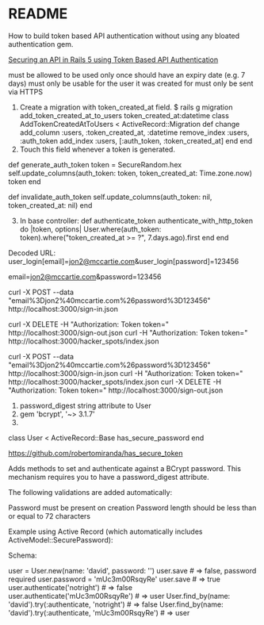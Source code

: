 # README

How to build token based API authentication without using any bloated authentication gem.

[Securing an API in Rails 5 using Token Based API Authentication](https://d3vdezm4pezfi4.cloudfront.net/token-based-authentication.mp4)


must be allowed to be used only once
should have an expiry date (e.g. 7 days)
must only be usable for the user it was created for
must only be sent via HTTPS

1. Create a migration with token_created_at field.
$ rails g migration add_token_created_at_to_users token_created_at:datetime
class AddTokenCreatedAtToUsers < ActiveRecord::Migration
  def change
    add_column :users, :token_created_at, :datetime
    remove_index :users, :auth_token
    add_index :users, [:auth_token, :token_created_at]
  end
end
2. Touch this field whenever a token is generated.

def generate_auth_token
    token = SecureRandom.hex
    self.update_columns(auth_token: token, token_created_at: Time.zone.now)
    token
  end

  def invalidate_auth_token
    self.update_columns(auth_token: nil, token_created_at: nil)
  end
  
3. In base controller:
def authenticate_token
  authenticate_with_http_token do |token, options|
    User.where(auth_token: token).where("token_created_at >= ?", 7.days.ago).first
  end
end

Decoded URL:
user_login[email]=jon2@mccartie.com&user_login[password]=123456

email=jon2@mccartie.com&password=123456

curl -X POST --data "email%3Djon2%40mccartie.com%26password%3D123456" http://localhost:3000/sign-in.json

curl -X DELETE -H "Authorization: Token token=" http://localhost:3000/sign-out.json
curl -H "Authorization: Token token=" http://localhost:3000/hacker_spots/index.json





curl -X POST --data "email%3Djon2%40mccartie.com%26password%3D123456" http://localhost:3000/sign-in.json
curl -H "Authorization: Token token=" http://localhost:3000/hacker_spots/index.json
curl -X DELETE -H "Authorization: Token token=" http://localhost:3000/sign-out.json

1. password_digest string attribute to User
2. gem 'bcrypt', '~> 3.1.7'
3. 

class User < ActiveRecord::Base
  has_secure_password
end


https://github.com/robertomiranda/has_secure_token

Adds methods to set and authenticate against a BCrypt password. This mechanism requires you to have a password_digest attribute.

The following validations are added automatically:

Password must be present on creation
Password length should be less than or equal to 72 characters

Example using Active Record (which automatically includes ActiveModel::SecurePassword):

Schema: 


user = User.new(name: 'david', password: '')
user.save                                                 # => false, password required
user.password = 'mUc3m00RsqyRe'
user.save                                                 # => true
user.authenticate('notright')                             # => false
user.authenticate('mUc3m00RsqyRe')                              # => user
User.find_by(name: 'david').try(:authenticate, 'notright')      # => false
User.find_by(name: 'david').try(:authenticate, 'mUc3m00RsqyRe') # => user



